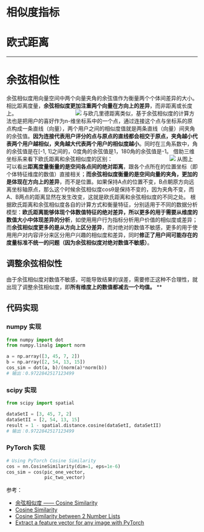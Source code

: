 # 相似度指标

# 欧式距离


---

# 余弦相似性

余弦相似度用向量空间中两个向量夹角的余弦值作为衡量两个个体间差异的大小。相比距离度量，**余弦相似度更加注重两个向量在方向上的差异**，而非距离或长度上。
                                      ![](https://cdn.nlark.com/yuque/0/2019/jpeg/308996/1566783198636-c3617a93-6cc9-4afc-a793-6c6115a4d961.jpeg#align=left&display=inline&height=43&originHeight=43&originWidth=234&size=0&status=done&width=234)
与欧几里德距离类似，基于余弦相似度的计算方法也是把用户的喜好作为n-维坐标系中的一个点，通过连接这个点与坐标系的原点构成一条直线（向量），两个用户之间的相似度值就是两条直线（向量）间夹角的余弦值。**因为连接代表用户评分的点与原点的直线都会相交于原点，夹角越小代表两个用户越相似，夹角越大代表两个用户的相似度越小**。同时在三角系数中，角的余弦值是在[-1, 1]之间的，0度角的余弦值是1，180角的余弦值是-1。
借助三维坐标系来看下欧氏距离和余弦相似度的区别：
                                     ![](https://cdn.nlark.com/yuque/0/2019/jpeg/308996/1566783312140-eb12e45a-7a59-4704-803c-8d21b3b850e3.jpeg#align=left&display=inline&height=408&originHeight=408&originWidth=398&size=0&status=done&width=398)
从图上可以看出**距离度量衡量的是空间各点间的绝对距离**，跟各个点所在的位置坐标（即个体特征维度的数值）直接相关；**而余弦相似度衡量的是空间向量的夹角，更加的是体现在方向上的差异**，而不是位置。如果保持A点的位置不变，B点朝原方向远离坐标轴原点，那么这个时候余弦相似度cosθ是保持不变的，因为夹角不变，而A、B两点的距离显然在发生改变，这就是欧氏距离和余弦相似度的不同之处。
根据欧氏距离和余弦相似度各自的计算方式和衡量特征，分别适用于不同的数据分析模型：**欧氏距离能够体现个体数值特征的绝对差异，所以更多的用于需要从维度的数值大小中体现差异的分析**，如使用用户行为指标分析用户价值的相似度或差异；而**余弦相似度更多的是从方向上区分差异**，而对绝对的数值不敏感，更多的用于使用用户对内容评分来区分用户兴趣的相似度和差异，同时**修正了用户间可能存在的度量标准不统一的问题（因为余弦相似度对绝对数值不敏感）**。

## 调整余弦相似性
由于余弦相似度对数值不敏感，可能导致结果的误差，需要修正这种不合理性，就出现了调整余弦相似度，即**所有维度上的数值都减去一个均值。**
**
## 代码实现

### numpy 实现

```python
from numpy import dot
from numpy.linalg import norm

a = np.array([3, 45, 7, 2])
b = np.array([2, 54, 13, 15])
cos_sim = dot(a, b)/(norm(a)*norm(b))
# 输出：0.9722842517123499
```

### scipy 实现

```python
from scipy import spatial

dataSetI = [3, 45, 7, 2]
dataSetII = [2, 54, 13, 15]
result = 1 - spatial.distance.cosine(dataSetI, dataSetII)
# 输出：0.9722842517123499
```

### PyTorch 实现

```python
# Using PyTorch Cosine Similarity
cos = nn.CosineSimilarity(dim=1, eps=1e-6)
cos_sim = cos(pic_one_vector,
              pic_two_vector)
```


参考：

- [余弦相似度 —— Cosine Similarity](https://blog.csdn.net/rachel715/article/details/51700931)
- [Cosine Similarity](https://www.jianshu.com/p/705b3776a808)
- [Cosine Similarity between 2 Number Lists](https://stackoverflow.com/questions/18424228/cosine-similarity-between-2-number-lists)
- [Extract a feature vector for any image with PyTorch](https://becominghuman.ai/extract-a-feature-vector-for-any-image-with-pytorch-9717561d1d4c)
